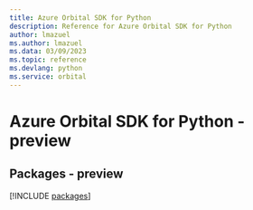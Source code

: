 ```yaml
---
title: Azure Orbital SDK for Python
description: Reference for Azure Orbital SDK for Python
author: lmazuel
ms.author: lmazuel
ms.data: 03/09/2023
ms.topic: reference
ms.devlang: python
ms.service: orbital
---
```

# Azure Orbital SDK for Python - preview
## Packages - preview
[!INCLUDE [packages](orbital-index.md)]